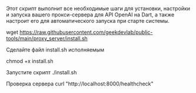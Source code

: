 Этот скрипт выполнит все необходимые шаги для установки, настройки и запуска вашего прокси-сервера для API OpenAI на Dart, а также настроит его для автоматического запуска при старте системы.

wget https://raw.githubusercontent.com/geekdevlab/public-tools/main/proxy_server/install.sh

Сделайте файл install.sh исполняемым

chmod +x install.sh

Запустите скрипт
./install.sh

Проверка сервера
curl "http://localhost:8000/healthcheck"
